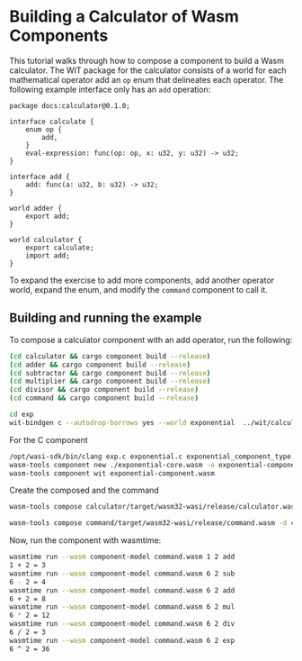 # Building a Calculator of Wasm Components

This tutorial walks through how to compose a component to build a Wasm calculator.
The WIT package for the calculator consists of a world for each mathematical operator
add an `op` enum that delineates each operator. The following example interface only
has an `add` operation:

```wit
package docs:calculator@0.1.0;

interface calculate {
    enum op {
        add,
    }
    eval-expression: func(op: op, x: u32, y: u32) -> u32;
}

interface add {
    add: func(a: u32, b: u32) -> u32;
}

world adder {
    export add;
}

world calculator {
    export calculate;
    import add;
}
```

To expand the exercise to add more components, add another operator world, expand the enum, and modify the `command` component to call it.

## Building and running the example

To compose a calculator component with an add operator, run the following:

```sh
(cd calculator && cargo component build --release)
(cd adder && cargo component build --release)
(cd subtractor && cargo component build --release)
(cd multiplier && cargo component build --release)
(cd divisor && cargo component build --release)
(cd command && cargo component build --release)
```

```sh
cd exp
wit-bindgen c --autodrop-borrows yes --world exponential  ../wit/calculator.wit
```

For the C component

```sh
/opt/wasi-sdk/bin/clang exp.c exponential.c exponential_component_type.o -o exponential-core.wasm -mexec-model=reactor
wasm-tools component new ./exponential-core.wasm -o exponential-component.wasm
wasm-tools component wit exponential-component.wasm
```

Create the composed and the command

```sh
wasm-tools compose calculator/target/wasm32-wasi/release/calculator.wasm -d adder/target/wasm32-wasi/release/adder.wasm -d subtractor/target/wasm32-wasi/release/subtractor.wasm -d multiplier/target/wasm32-wasi/release/multiplier.wasm -d divisor/target/wasm32-wasi/release/divisor.wasm -d exp/exponential-component.wasm -o composed.wasm

wasm-tools compose command/target/wasm32-wasi/release/command.wasm -d composed.wasm -o command.wasm
```

Now, run the component with wasmtime:

```sh
wasmtime run --wasm component-model command.wasm 1 2 add
1 + 2 = 3
wasmtime run --wasm component-model command.wasm 6 2 sub
6 - 2 = 4
wasmtime run --wasm component-model command.wasm 6 2 add
6 + 2 = 8
wasmtime run --wasm component-model command.wasm 6 2 mul
6 * 2 = 12
wasmtime run --wasm component-model command.wasm 6 2 div
6 / 2 = 3
wasmtime run --wasm component-model command.wasm 6 2 exp
6 ^ 2 = 36
```